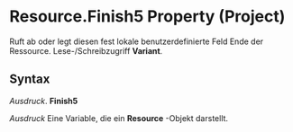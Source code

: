 
# Resource.Finish5 Property (Project)

Ruft ab oder legt diesen fest lokale benutzerdefinierte Feld Ende der Ressource. Lese-/Schreibzugriff  **Variant**.


## Syntax

 _Ausdruck_. **Finish5**

 _Ausdruck_ Eine Variable, die ein **Resource** -Objekt darstellt.

